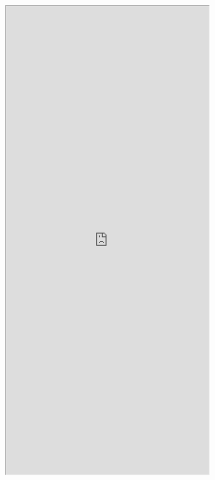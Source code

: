 <iframe src="http://mp.weixin.qq.com/s?__biz=MzA5OTk4MDEzNw==&mid=214548265&idx=1&sn=4b155257d055ccaab0b82f5a4fd63a22#rd" width="650" height="1500" scrolling="yes" />